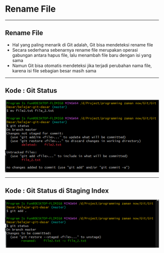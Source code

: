 # Rename File

---

## Rename File

- Hal yang paling menarik di Git adalah, Git bisa mendeteksi rename file
- Secara sederhana sebenarnya rename file merupakan operasi gabungan antara hapus file, lalu menambah file baru dengan isi yang sama
- Namun Git bisa otomatis mendeteksi jika terjadi perubahan nama file, karena isi file sebagian besar masih sama

---

## Kode : Git Status

![1](../assets/img/13/1.PNG)

---

## Kode : Git Status di Staging Index

![2](../assets/img/13/2.PNG)